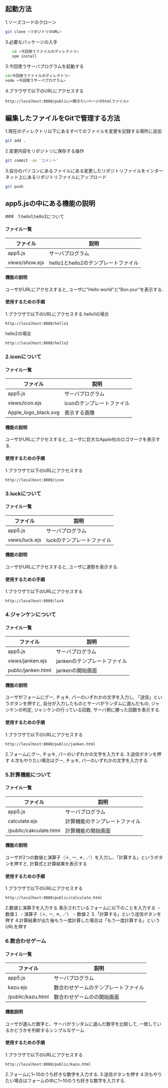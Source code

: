 ## 起動方法
1.ソーズコードのクローン
```zsh
git clone <リポジトリのURL>

```
3.必要なパッケージの入手
```zsh
   cd <今回使うファイルのディレクトリ>
   npm install
```
3.今回使うサーバプログラムを起動する
```zsh
cd<今回使うファイルのディレクトリ>
node <今回使うサーバプログラム>
```
4.ブラウザで以下のURLにアクセスする
```
http://localhost:8080/public/<開きたいページのhtmlファイル>
```

## 編集したファイルをGitで管理する方法
1.現在のディレクトリ以下にあるすべてのファイルを変更を記録する場所に追加
```zsh
git add .
```
2.変更内容をリポジトリに保存する操作
```zsh
git commit -am 'コメント'
```
3.自分のパソコンにあるファイルにある変更したリポジトリファイルをインターネット上にあるリポジトリファイルにアップロード
```zsh
git push
```
## app5.jsの中にある機能の説明
###　1.hello1,hello2について
#### ファイル一覧
ファイル|説明|
-|-
app5.js|サーバプログラム
views/show.ejs|hello1とhello2のテンプレートファイル
#### 機能の説明
ユーザがURLにアクセスすると, ユーザに"Hello world"と"Bon jour"を表示する.
#### 使用するための手順
1.ブラウザで以下のURLにアクセスする
hello1の場合
```
http://localhost:8080/hello1
```
hello2の場合
```
http://localhost:8080/hello2
```
### 2.iconについて
#### ファイル一覧
ファイル|説明|
-|-
app5.js|サーバプログラム
views/icon.ejs|iconのテンプレートファイル
Apple_logo_black.svg|表示する画像
#### 機能の説明
ユーザがURLにアクセスすると, ユーザに巨大なApple社のロゴマークを表示する.
#### 使用するための手順
1.ブラウザで以下のURLにアクセスする
```
http://localhost:8080/icon
```
### 3.luckについて
#### ファイル一覧
ファイル|説明|
-|-
app5.js|サーバプログラム
views/luck.ejs|luckのテンプレートファイル
#### 機能の説明
ユーザがURLにアクセスすると, ユーザに運勢を表示する.
#### 使用するための手順
1.ブラウザで以下のURLにアクセスする
```
http://localhost:8080/luck
```
### 4.ジャンケンについて
#### ファイル一覧
ファイル|説明|
-|-
app5.js|サーバプログラム
views/janken.ejs|jankenのテンプレートファイル
public/janken.html|jankenの開始画面
#### 機能の説明
ユーザがフォームにグー, チョキ, パーのいずれかの文字を入力し, 「送信」というボタンを押すと, 自分が入力したものとサーバがランダムに選んだもの, ジャンケンの判定, ジャンケンの行っている回数, サーバ側に勝った回数を表示する. 
#### 使用するための手順
1.ブラウザで以下のURLにアクセスする
```
http://localhost:8080/public/janken.html
```
2.フォームにグー, チョキ, パーのいずれかの文字を入力する. 
3.送信ボタンを押す
4.次もやりたい場合はグー, チョキ, パーのいずれかの文字を入力する.
### 5.計算機能について
#### ファイル一覧
ファイル|説明|
-|-
app5.js|サーバプログラム
calculate.ejs|計算機能のテンプレートファイル
/public/cakculate.html|計算機能の開始画面
#### 機能の説明
ユーザが2つの数値と演算子（＋, ー, ＊, ／）を入力し、「計算する」というボタンを押すと, 計算式と計算結果を表示する
#### 使用するための手順
1.ブラウザで以下のURLにアクセスする
```
http://localhost:8080/public/calculate.html
```
2.数値と演算子を入力する
表示されているフォームに以下のことを入力する
・数値１
・演算子（＋, ー, ＊, ／）
・数値２
3.「計算する」という送信ボタンを押す
4.計算結果が出た後もう一度計算した場合は「もう一度計算する」というURLを押す

### 6.数合わせゲーム
#### ファイル一覧
ファイル|説明|
-|-
app5.js|サーバプログラム
kazu.ejs|数合わせゲームのテンプレートファイル
/public/kazu.html|数合わせゲームのの開始画面
#### 機能説明
ユーザが選んだ数字と、サーバがランダムに選んだ数字を比較して, 一致しているかどうかを判断するシンプルなゲーム
#### 使用するための手順
1.ブラウザで以下のURLにアクセスする
```
http://localhost:8080/public/kazu.html
```
2.フォームに1~10のうち好きな数字を入力する. 
3.送信ボタンを押す
4.次もやりたい場合はフォームの中に1~10のうち好きな数字を入力する. 













